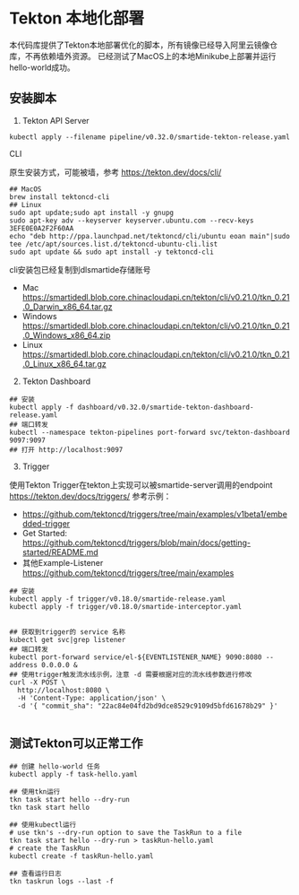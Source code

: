 <!--
 * @Date: 2022-03-10 10:48:37
 * @LastEditors: Jason Chen
 * @LastEditTime: 2022-04-24 11:14:15
 * @FilePath: /smartide-tekton-install/README.md
-->
# Tekton 本地化部署

本代码库提供了Tekton本地部署优化的脚本，所有镜像已经导入阿里云镜像仓库，不再依赖墙外资源。
已经测试了MacOS上的本地Minikube上部署并运行hello-world成功。

## 安装脚本

1. Tekton API Server

```shell
kubectl apply --filename pipeline/v0.32.0/smartide-tekton-release.yaml
```

CLI

原生安装方式，可能被墙，参考 https://tekton.dev/docs/cli/

```shell
## MacOS
brew install tektoncd-cli
## Linux
sudo apt update;sudo apt install -y gnupg
sudo apt-key adv --keyserver keyserver.ubuntu.com --recv-keys 3EFE0E0A2F2F60AA
echo "deb http://ppa.launchpad.net/tektoncd/cli/ubuntu eoan main"|sudo tee /etc/apt/sources.list.d/tektoncd-ubuntu-cli.list
sudo apt update && sudo apt install -y tektoncd-cli
```

cli安装包已经复制到dlsmartide存储账号

- Mac https://smartidedl.blob.core.chinacloudapi.cn/tekton/cli/v0.21.0/tkn_0.21.0_Darwin_x86_64.tar.gz
- Windows https://smartidedl.blob.core.chinacloudapi.cn/tekton/cli/v0.21.0/tkn_0.21.0_Windows_x86_64.zip
- Linux https://smartidedl.blob.core.chinacloudapi.cn/tekton/cli/v0.21.0/tkn_0.21.0_Linux_x86_64.tar.gz 


2. Tekton Dashboard

```shell
## 安装
kubectl apply -f dashboard/v0.32.0/smartide-tekton-dashboard-release.yaml
## 端口转发
kubectl --namespace tekton-pipelines port-forward svc/tekton-dashboard 9097:9097
## 打开 http://localhost:9097
```

3. Trigger

使用Tekton Trigger在tekton上实现可以被smartide-server调用的endpoint 
https://tekton.dev/docs/triggers/
参考示例：
- https://github.com/tektoncd/triggers/tree/main/examples/v1beta1/embedded-trigger 
- Get Started: https://github.com/tektoncd/triggers/blob/main/docs/getting-started/README.md 
- 其他Example-Listener https://github.com/tektoncd/triggers/tree/main/examples 

```shell
## 安装
kubectl apply -f trigger/v0.18.0/smartide-release.yaml
kubectl apply -f trigger/v0.18.0/smartide-interceptor.yaml


## 获取到trigger的 service 名称
kubectl get svc|grep listener
## 端口转发
kubectl port-forward service/el-${EVENTLISTENER_NAME} 9090:8080 --address 0.0.0.0 &
## 使用trigger触发流水线示例，注意 -d 需要根据对应的流水线参数进行修改
curl -X POST \
  http://localhost:8080 \
  -H 'Content-Type: application/json' \
  -d '{ "commit_sha": "22ac84e04fd2bd9dce8529c9109d5bfd61678b29" }'
  
```

## 测试Tekton可以正常工作

```shell
## 创建 hello-world 任务
kubectl apply -f task-hello.yaml

## 使用tkn运行
tkn task start hello --dry-run
tkn task start hello

## 使用kubectl运行
# use tkn's --dry-run option to save the TaskRun to a file
tkn task start hello --dry-run > taskRun-hello.yaml
# create the TaskRun
kubectl create -f taskRun-hello.yaml

## 查看运行日志
tkn taskrun logs --last -f 
```

